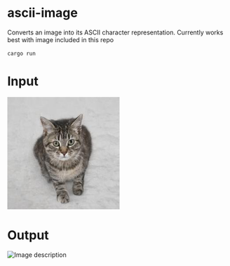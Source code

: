 # ascii-image

Converts an image into its ASCII character representation. Currently works best with image included in this repo

```
cargo run
```

# Input
![Image description](./cat.jpg)

# Output
![Image description](./cat-ascii.png)

